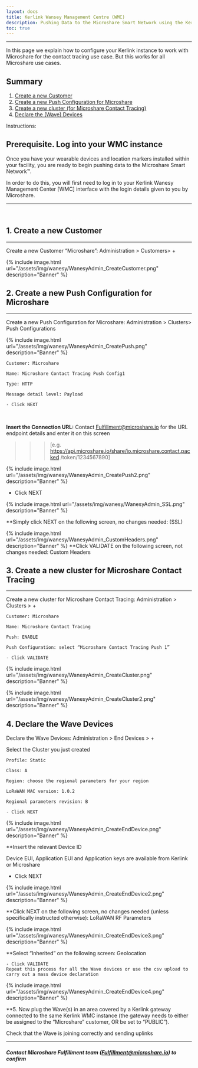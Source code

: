```yaml
---
layout: docs
title: Kerlink Wansey Management Centre (WMC)
description: Pushing Data to the Microshare Smart Network using the Kerlink Wanesy Management Center 
toc: true
---
```


---------------------------------------
In this page we explain how to configure your Kerlink instance to work with Microshare for the contact tracing use case. But this works for all Microshare use cases. 

## Summary

1. [Create a new Customer](./#1-create-a-new-customer)
2. [Create a new Push Configuration for Microshare](./#2-create-a-new-push-configuration-for-microshare)
3. [Create a new cluster (for Microshare Contact Tracing)](./#3-create-a-new-cluster-for-microshare-contact-tracing)
4. [Declare the (Wave) Devices](./#4-declare-the-wave-devices)

Instructions:

## Prerequisite. Log into your WMC instance 
Once you have your wearable devices and location markers installed within your facility, you are ready to begin pushing data to the Microshare Smart Network™.

In order to do this, you will first need to log in to your Kerlink Wanesy Management Center [WMC] interface with the login details given to you by Microshare.

---------------------------------------
<br>


## 1. Create a new Customer
---------------------------------------

Create a new Customer “Microshare”: Administration > Customers> + 

{% include image.html url="/assets/img/wanesy/WanesyAdmin_CreateCustomer.png" description="Banner" %}



## 2. Create a new Push Configuration for Microshare
---------------------------------------

Create a new Push Configuration for Microshare: Administration > Clusters>  Push Configurations 

{% include image.html url="/assets/img/wanesy/WanesyAdmin_CreatePush.png" description="Banner" %}

````
Customer: Microshare 

Name: Microshare Contact Tracing Push Config1 

Type: HTTP 

Message detail level: Payload 

- Click NEXT
````
<br>


**Insert the Connection URL:** Contact Fulfillment@microshare.io for the URL endpoint details and enter it on this screen
>>> [e.g. https://api.microshare.io/share/io.microshare.contact.packed /token/1234567890]

{% include image.html url="/assets/img/wanesy/WanesyAdmin_CreatePush2.png" description="Banner" %}

- Click NEXT 

{% include image.html url="/assets/img/wanesy/WanesyAdmin_SSL.png" description="Banner" %}


**Simply click NEXT on the following screen, no changes needed: (SSL)  


{% include image.html url="/assets/img/wanesy/WanesyAdmin_CustomHeaders.png" description="Banner" %}
**Click VALIDATE on the following screen, not changes needed: Custom Headers 





## 3. Create a new cluster for Microshare Contact Tracing
---------------------------------------

Create a new cluster for Microshare Contact Tracing: Administration > Clusters > +

```
Customer: Microshare  

Name: Microshare Contact Tracing 

Push: ENABLE 

Push Configuration: select “Microshare Contact Tracing Push 1” 

- Click VALIDATE
```
{% include image.html url="/assets/img/wanesy/WanesyAdmin_CreateCluster.png" description="Banner" %}

{% include image.html url="/assets/img/wanesy/WanesyAdmin_CreateCluster2.png" description="Banner" %}


## 4. Declare the Wave Devices  

Declare the Wave Devices: Administration > End Devices > + 

Select the Cluster you just created 

```
Profile: Static 

Class: A 

Region: choose the regional parameters for your region 

LoRaWAN MAC version: 1.0.2 

Regional parameters revision: B

- Click NEXT
```
{% include image.html url="/assets/img/wanesy/WanesyAdmin_CreateEndDevice.png" description="Banner" %}

**Insert the relevant Device ID

Device EUI, Application EUI and Application keys are available from Kerlink or Microshare

- Click NEXT

{% include image.html url="/assets/img/wanesy/WanesyAdmin_CreateEndDevice2.png" description="Banner" %} 

**Click NEXT on the following screen, no changes needed (unless specifically instructed otherwise): LoRaWAN RF Parameters

{% include image.html url="/assets/img/wanesy/WanesyAdmin_CreateEndDevice3.png" description="Banner" %}


**Select “Inherited” on the following screen: Geolocation

```
- Click VALIDATE
Repeat this process for all the Wave devices or use the csv upload to carry out a mass device declaration
``` 
{% include image.html url="/assets/img/wanesy/WanesyAdmin_CreateEndDevice4.png" description="Banner" %}


**5. Now plug the Wave(s) in an area covered by a Kerlink gateway connected to the same Kerlink WMC instance (the gateway needs to either be assigned to the “Microshare” customer, OR be set to “PUBLIC”). 


Check that the Wave is joining correctly and sending uplinks 



---------------------------------------
##### Contact Microshare Fulfillment team (Fulfillment@microshare.io) to confirm  





























